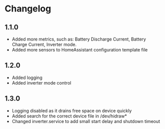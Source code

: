 # Changelog

## 1.1.0
- Added more metrics, such as: Battery Discharge Current, Battery Charge Current, Inverter mode.
- Added more sensors to HomeAssistant configuration template file

## 1.2.0
- Added logging
- Added inverter mode control

## 1.3.0
- Logging disabled as it drains free space on device quickly
- Added search for the correct device file in /dev/hidraw*
- Changed inverter.service to add small start delay and shutdown timeout
